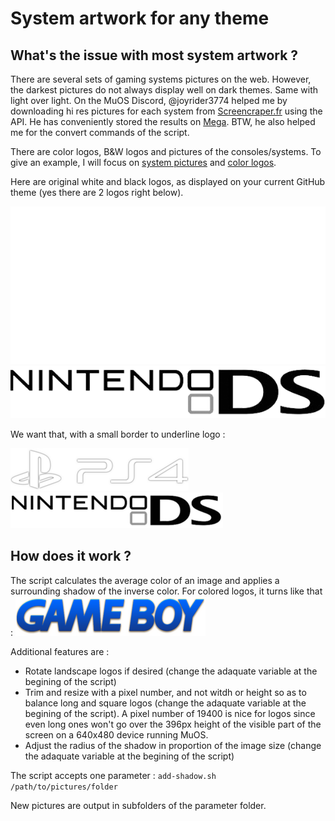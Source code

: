 # System artwork for any theme

## What's the issue with most system artwork ?

There are several sets of gaming systems pictures on the web. However, the darkest pictures do not always display well on dark themes. Same with light over light. On the MuOS Discord, @joyrider3774 helped me by downloading hi res pictures for each system from [Screencraper.fr](https://www.screenscraper.fr/) using the API. He has conveniently stored the results on [Mega](https://mega.nz/folder/s8oSiRBD#USPpSPL4Qzb5wgeJnVLlzg). BTW, he also helped me for the convert commands of the script.

There are color logos, B&W logos and pictures of the consoles/systems. To give an example, I will focus on [system pictures](https://github.com/gerpy/muos-artwork/tree/master/system-scraping/screenscraper.fr/system-pictures/shadow-invert) and [color logos](https://github.com/gerpy/muos-artwork/tree/master/system-scraping/screenscraper.fr/system-logos/shadow-invert).

Here are original white and black logos, as displayed on your current GitHub theme (yes there are 2 logos right below).

<kbd>
  <img src="https://github.com/gerpy/muos-artwork/blob/master/system-scraping/screenscraper.fr/system-logos/Playstation%204_wor_1.png">
</kbd>

<kbd>
  <img src="https://github.com/gerpy/muos-artwork/blob/master/system-scraping/screenscraper.fr/system-logos/Nintendo%20DS_wor_1.png">
</kbd>

We want that, with a small border to underline logo :

![white](https://github.com/gerpy/muos-artwork/blob/master/system-scraping/screenscraper.fr/system-logos/shadow-invert/Playstation%204_wor_1.png)
![black](https://github.com/gerpy/muos-artwork/blob/master/system-scraping/screenscraper.fr/system-logos/shadow-invert/Nintendo%20DS_wor_1.png)

## How does it work ?

The script calculates the average color of an image and applies a surrounding shadow of the inverse color. For colored logos, it turns like that :
![white](https://github.com/gerpy/muos-artwork/blob/master/system-scraping/screenscraper.fr/system-logos/shadow-invert/Game%20Boy_wor_1.png)

Additional features are :
- Rotate landscape logos if desired (change the adaquate variable at the begining of the script)
- Trim and resize with a pixel number, and not witdh or height so as to balance long and square logos (change the adaquate variable at the begining of the script). A pixel number of 19400 is nice for logos since even long ones won't go over the 396px height of the visible part of the screen on a 640x480 device running MuOS.
- Adjust the radius of the shadow in proportion of the image size (change the adaquate variable at the begining of the script)

The script accepts one parameter : 
```add-shadow.sh /path/to/pictures/folder```

New pictures are output in subfolders of the parameter folder.
